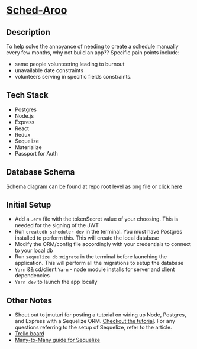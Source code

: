 # [Sched-Aroo](http://sched-aroo.herokuapp.com/)

## Description
To help solve the annoyance of needing to create a schedule manually every few months, why not build an app??
Specific pain points include: 
- same people volunteering leading to burnout
- unavailable date constraints
- volunteers serving in specific fields constraints.

## Tech Stack
- Postgres
- Node.js
- Express
- React
- Redux
- Sequelize
- Materialize
- Passport for Auth


## Database Schema
Schema diagram can be found at repo root level as png file or [click here](https://github.com/jamesmart77/scheduling_app/blob/master/Scheduling_app.png)


## Initial Setup
 - Add a `.env` file with the tokenSecret value of your choosing. This is needed for the signing of the JWT
 - Run `createdb scheduler-dev` in the terminal. You must have Postgres installed to perform this. This will create the local database
 - Modify the ORM/config file accordingly with your credentials to connect to your local db
 - Run `sequelize db:migrate` in the terminal before launching the application. This will perform all the migrations to setup the database
 - `Yarn` && cd/client `Yarn` - node module installs for server and client dependencies
 - `Yarn dev` to launch the app locally

## Other Notes
- Shout out to jmuturi for posting a tutorial on wiring up Node, Postgres, and Express with a Sequelize ORM. [Checkout the tutorial](https://scotch.io/tutorials/getting-started-with-node-express-and-postgres-using-sequelize). For any questions referring to the setup of Sequelize, refer to the article.
- [Trello board](https://trello.com/b/g8gfhwPm/scheduler)
- [Many-to-Many guide for Sequelize](https://medium.com/@THEozmic/how-to-create-many-to-many-relationship-using-sequelize-orm-postgres-on-express-677753a3edb5)
